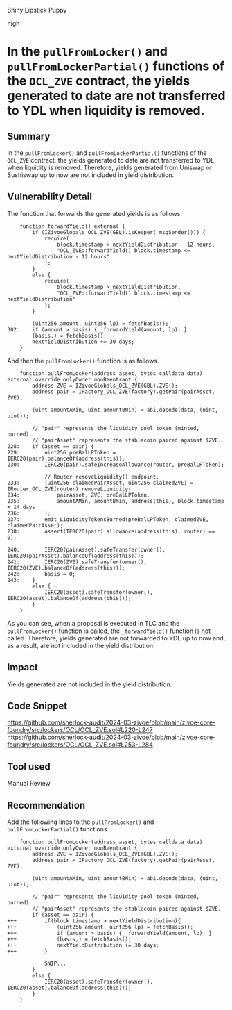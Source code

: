 Shiny Lipstick Puppy

high

# In the `pullFromLocker()` and `pullFromLockerPartial()` functions of the `OCL_ZVE` contract, the yields generated to date are not transferred to YDL when liquidity is removed.

## Summary
In the `pullFromLocker()` and `pullFromLockerPartial()` functions of the `OCL_ZVE` contract, the yields generated to date are not transferred to YDL when liquidity is removed.
Therefore, yields generated from Uniswap or Sushiswap up to now are not included in yield distribution.
## Vulnerability Detail
The function that forwards the generated yields is as follows.
```solidity
    function forwardYield() external {
        if (IZivoeGlobals_OCL_ZVE(GBL).isKeeper(_msgSender())) {
            require(
                block.timestamp > nextYieldDistribution - 12 hours, 
                "OCL_ZVE::forwardYield() block.timestamp <= nextYieldDistribution - 12 hours"
            );
        }
        else {
            require(
                block.timestamp > nextYieldDistribution, 
                "OCL_ZVE::forwardYield() block.timestamp <= nextYieldDistribution"
            );
        }

        (uint256 amount, uint256 lp) = fetchBasis();
302:    if (amount > basis) { _forwardYield(amount, lp); }
        (basis,) = fetchBasis();
        nextYieldDistribution += 30 days;
    }
```
And then the `pullFromLocker()` function is as follows.
```solidity
    function pullFromLocker(address asset, bytes calldata data) external override onlyOwner nonReentrant {
        address ZVE = IZivoeGlobals_OCL_ZVE(GBL).ZVE();
        address pair = IFactory_OCL_ZVE(factory).getPair(pairAsset, ZVE);
        
        (uint amountAMin, uint amountBMin) = abi.decode(data, (uint, uint));

        // "pair" represents the liquidity pool token (minted, burned).
        // "pairAsset" represents the stablecoin paired against $ZVE.
228:    if (asset == pair) {
229:        uint256 preBalLPToken = IERC20(pair).balanceOf(address(this));
230:        IERC20(pair).safeIncreaseAllowance(router, preBalLPToken);

            // Router removeLiquidity() endpoint.
233:        (uint256 claimedPairAsset, uint256 claimedZVE) = IRouter_OCL_ZVE(router).removeLiquidity(
234:            pairAsset, ZVE, preBalLPToken, 
235:            amountAMin, amountBMin, address(this), block.timestamp + 14 days
236:        );
237:        emit LiquidityTokensBurned(preBalLPToken, claimedZVE, claimedPairAsset);
238:        assert(IERC20(pair).allowance(address(this), router) == 0);

240:        IERC20(pairAsset).safeTransfer(owner(), IERC20(pairAsset).balanceOf(address(this)));
241:        IERC20(ZVE).safeTransfer(owner(), IERC20(ZVE).balanceOf(address(this)));
242:        basis = 0;
243:    }
        else {
            IERC20(asset).safeTransfer(owner(), IERC20(asset).balanceOf(address(this)));
        }
    }
```
As you can see, when a proposal is executed in TLC and the `pullFromLocker()` function is called, the `_forwardYield()` function is not called.
Therefore, yields generated are not forwarded to YDL up to now and, as a result, are not included in the yield distribution.
## Impact
Yields generated are not included in the yield distribution.
## Code Snippet
https://github.com/sherlock-audit/2024-03-zivoe/blob/main/zivoe-core-foundry/src/lockers/OCL/OCL_ZVE.sol#L220-L247
https://github.com/sherlock-audit/2024-03-zivoe/blob/main/zivoe-core-foundry/src/lockers/OCL/OCL_ZVE.sol#L253-L284
## Tool used

Manual Review

## Recommendation
Add the following lines to the `pullFromLocker()` and `pullFromLockerPartial()` functions.
```solidity
    function pullFromLocker(address asset, bytes calldata data) external override onlyOwner nonReentrant {
        address ZVE = IZivoeGlobals_OCL_ZVE(GBL).ZVE();
        address pair = IFactory_OCL_ZVE(factory).getPair(pairAsset, ZVE);
        
        (uint amountAMin, uint amountBMin) = abi.decode(data, (uint, uint));

        // "pair" represents the liquidity pool token (minted, burned).
        // "pairAsset" represents the stablecoin paired against $ZVE.
        if (asset == pair) {
+++         if(block.timestamp > nextYieldDistribution){
+++             (uint256 amount, uint256 lp) = fetchBasis();
+++             if (amount > basis) { _forwardYield(amount, lp); }
+++             (basis,) = fetchBasis();
+++             nextYieldDistribution += 30 days;
+++         }

            SNIP...
        }
        else {
            IERC20(asset).safeTransfer(owner(), IERC20(asset).balanceOf(address(this)));
        }
    }
```